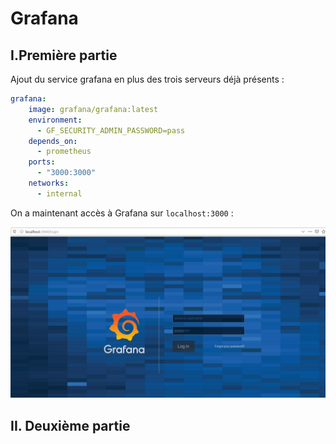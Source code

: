 # Grafana

## I.Première partie
Ajout du service grafana en plus des trois serveurs déjà présents :
```yaml
grafana:
    image: grafana/grafana:latest
    environment:
      - GF_SECURITY_ADMIN_PASSWORD=pass
    depends_on:
      - prometheus
    ports:
      - "3000:3000"
    networks:
      - internal
```

On a maintenant accès à Grafana sur ```localhost:3000``` : 

!['Alert config'](https://github.com/BouBooo/AdminBDD/blob/master/img/graf.PNG "Alert")





## II. Deuxième partie
